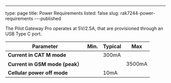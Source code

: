 ---
type: page
title: Power Requirements
listed: false
slug: rak7244-power-requirements
---published

The Pilot Gateway Pro operates at 5V/2.5A, that are provisioned through an USB Type C port. 

| **Parameter** | **Min.** | **Typical** | **Max** | 
| ---- | ---- | ---- | ---- | 
| **Current in CAT M mode** |  | 300mA |  | 
| **Current in GSM mode (peak）** |  |  | 3500mA | 
| **Cellular power off mode** |  | 10mA |  | 


